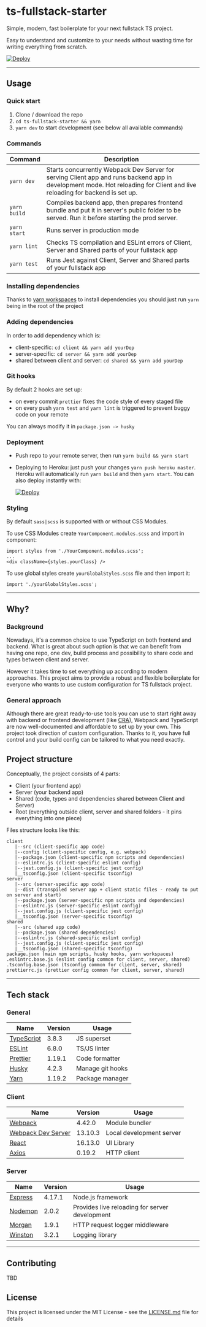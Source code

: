 # ts-fullstack-starter

Simple, modern, fast boilerplate for your next fullstack TS project.

Easy to understand and customize to your needs without wasting time for writing everything from scratch.

[![Deploy](https://www.herokucdn.com/deploy/button.svg)](https://heroku.com/deploy)

---

## Usage

### Quick start

1. Clone / download the repo
2. `cd ts-fullstack-starter && yarn`
3. `yarn dev` to start development (see below all available commands)

### Commands

| Command      | Description                                                                                                                                                                |
| ------------ | -------------------------------------------------------------------------------------------------------------------------------------------------------------------------- |
| `yarn dev`   | Starts concurrently Webpack Dev Server for serving Client app and runs backend app in development mode. Hot reloading for Client and live reloading for backend is set up. |
| `yarn build` | Compiles backend app, then prepares frontend bundle and put it in server's public folder to be served. Run it before starting the prod server.                             |
| `yarn start` | Runs server in production mode                                                                                                                                             |
| `yarn lint`  | Checks TS compilation and ESLint errors of Client, Server and Shared parts of your fullstack app                                                                           |
| `yarn test`  | Runs Jest against Client, Server and Shared parts of your fullstack app                                                                                                    |

### Installing dependencies

Thanks to [yarn workspaces](https://classic.yarnpkg.com/en/docs/workspaces/) to install dependencies you should just run `yarn` being in the root of the project

### Adding dependencies

In order to add dependency which is:

- client-specific: `cd client && yarn add yourDep`
- server-specific: `cd server && yarn add yourDep`
- shared between client and server: `cd shared && yarn add yourDep`

### Git hooks

By default 2 hooks are set up:

- on every commit `prettier` fixes the code style of every staged file
- on every push `yarn test` and `yarn lint` is triggered to prevent buggy code on your remote

You can always modify it in `package.json -> husky`

### Deployment

- Push repo to your remote server, then run `yarn build && yarn start`
- Deploying to Heroku: just push your changes `yarn push heroku master`. Heroku will automatically run `yarn build` and then `yarn start`.
  You can also deploy instantly with:

  [![Deploy](https://www.herokucdn.com/deploy/button.svg)](https://heroku.com/deploy)

### Styling

By default `sass|scss` is supported with or without CSS Modules.

To use CSS Modules create `YourComponent.modules.scss` and import in component:

```
import styles from './YourComponent.modules.scss';
...
<div className={styles.yourClass} />

```

To use global styles create `yourGlobalStyles.scss` file and then import it:

```
import './yourGlobalStyles.scss';
```

---

## Why?

### Background

Nowadays, it's a common choice to use TypeScript on both frontend and backend. What is great about such option is that we can benefit from having one repo, one dev, build process and possibility to share code and types between client and server.

However it takes time to set everything up according to modern approaches. This project aims to provide a robust and flexible boilerplate for everyone who wants to use custom configuration for TS fullstack project.

### General approach

Although there are great ready-to-use tools you can use to start right away with backend or frontend development (like [CRA](https://facebook.github.io/create-react-app/)), Webpack and TypeScript are now well-documented and affordable to set up by your own. This project took direction of custom configuration. Thanks to it, you have full control and your build config can be tailored to what you need exactly.

## Project structure

Conceptually, the project consists of 4 parts:

- Client (your frontend app)
- Server (your backend app)
- Shared (code, types and dependencies shared between Client and Server)
- Root (everything outside client, server and shared folders - it pins everything into one piece)

Files structure looks like this:

```
client
   |--src (client-specific app code)
   |--config (client-specific config, e.g. webpack)
   |--package.json (client-specific npm scripts and dependencies)
   |--eslintrc.js (client-specific eslint config)
   |--jest.config.js (client-specific jest config)
   |__tsconfig.json (client-specific tsconfig)
server
   |--src (server-specific app code)
   |--dist (transpiled server app + client static files - ready to put on server and start)
   |--package.json (server-specific npm scripts and dependencies)
   |--eslintrc.js (server-specific eslint config)
   |--jest.config.js (client-specific jest config)
   |__tsconfig.json (server-specific tsconfig)
shared
   |--src (shared app code)
   |--package.json (shared dependencies)
   |--eslintrc.js (shared-specific eslint config)
   |--jest.config.js (client-specific jest config)
   |__tsconfig.json (shared-specific tsconfig)
package.json (main npm scripts, husky hooks, yarn workspaces)
.eslintrc.base.js (eslint config common for client, server, shared)
.tsconfig.base.json (tsconfig common for client, server, shared)
prettierrc.js (prettier config common for client, server, shared)
```

---

## Tech stack

### General

| Name                                                    | Version | Usage            |
| ------------------------------------------------------- | ------- | ---------------- |
| [TypeScript](https://www.typescriptlang.org/index.html) | 3.8.3   | JS superset      |
| [ESLint](https://eslint.org/)                           | 6.8.0   | TS/JS linter     |
| [Prettier](https://prettier.io/)                        | 1.19.1  | Code formatter   |
| [Husky](https://github.com/typicode/husky)              | 4.2.3   | Manage git hooks |
| [Yarn](https://yarnpkg.com/)                            | 1.19.2  | Package manager  |

### Client

| Name                                                                   | Version | Usage                    |
| ---------------------------------------------------------------------- | ------- | ------------------------ |
| [Webpack](https://webpack.js.org/)                                     | 4.42.0  | Module bundler           |
| [Webpack Dev Server](https://webpack.js.org/configuration/dev-server/) | 13.10.3 | Local development server |
| [React](https://pl.reactjs.org/)                                       | 16.13.0 | UI Library               |
| [Axios](https://github.com/axios/axios)                                | 0.19.2  | HTTP client              |

### Server

| Name                                            | Version | Usage                                          |
| ----------------------------------------------- | ------- | ---------------------------------------------- |
| [Express](https://expressjs.com/)               | 4.17.1  | Node.js framework                              |
| [Nodemon](https://nodemon.io/)                  | 2.0.2   | Provides live reloading for server development |
| [Morgan](https://github.com/expressjs/morgan)   | 1.9.1   | HTTP request logger middleware                 |
| [Winston](https://github.com/winstonjs/winston) | 3.2.1   | Logging library                                |

---

## Contributing

TBD

## License

This project is licensed under the MIT License - see the [LICENSE.md](LICENSE.md) file for details
